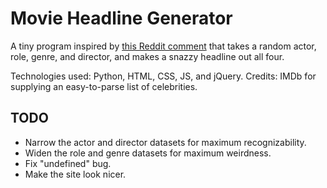 # Movie Headline Generator

A tiny program inspired by [this Reddit comment](https://www.reddit.com/r/movies/comments/astli9/chris_hemsworth_to_play_hulk_hogan_in_biopic/egwq5o1) that takes a random actor, role, genre, and director, and makes a snazzy headline out all four.

Technologies used: Python, HTML, CSS, JS, and jQuery.
Credits: IMDb for supplying an easy-to-parse list of celebrities.

## TODO
* Narrow the actor and director datasets for maximum recognizability.
* Widen the role and genre datasets for maximum weirdness.
* Fix "undefined" bug.
* Make the site look nicer.
